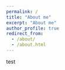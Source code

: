 ```yaml
---
permalink: /
title: "About me"
excerpt: "About me"
author_profile: true
redirect_from:
  - /about/
  - /about.html
---
```


test
